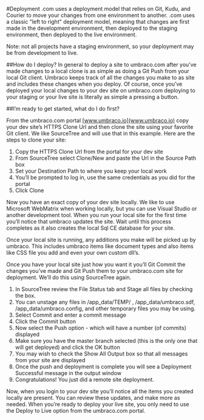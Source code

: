 #Deployment.com uses a deployment model that relies on Git, Kudu, and Courier to move your changes from one environment to another.  .com uses a classic "left to right" deployment model, meaning that changes are first made in the development environment, then deployed to the staging environment, then deployed to the live environment.  Note:  not all projects have a staging environment, so your deployment may be from development to live.##How do I deploy?In general to deploy a site to umbraco.com after you’ve made changes to a local clone is as simple as doing a Git Push from your local Git client.  Umbraco keeps track of all the changes you make to as site and includes these changes when you deploy.  Of course, once you’ve deployed your local changes to your dev site on umbraco.com deploying to your staging or your live site is literally as simple a pressing a button.##I’m ready to get started, what do I do first?From the umbraco.com portal [www.umbraco.io](www.umbraco.io) copy your dev site’s HTTPS Clone Url and then clone the site using your favorite Git client.  We like SourceTree and will use that in this example.  Here are the steps to clone your site:1. Copy the HTTPS Clone Url from the portal for your dev site2. From SourceTree select Clone/New and paste the Url in the Source Path box3. Set your Destination Path to where you keep your local work4. You’ll be prompted to log in, use the same credentials as you did for the portal5. Click CloneNow you have an exact copy of your dev site locally.  We like to use Microsoft WebMatrix when working locally, but you can use Visual Studio or another development tool.  When you run your local site for the first time you’ll notice that umbraco updates the site.  Wait until this process completes as it also creates the local Sql CE database for your site.Once your local site is running, any additions you make will be picked up by umbraco.  This includes umbraco items like document types and also items like CSS file you add and even your own custom dll’s.Once you have your local site just how you want it you’ll Git Commit the changes you’ve made and Git Push them to your umbraco.com site for deployment.  We’ll do this using SourceTree again.1. In SourceTree review the File Status tab and Stage all files by checking the box.  2. You can unstage any files in /app_data/TEMP/ , /app_data/umbraco.sdf, /app_data/umbraco.config, and other temporary files you may be using.3. Select Commit and enter a commit message4. Click the Commit button5. Now select the Push option - which will have a number (of commits) displayed6. Make sure you have the master branch selected (this is the only one that will get deployed) and click the OK button7. You may wish to check the Show All Output box so that all messages from your site are displayed8. Once the push and deployment is complete you will see a Deployment Successful message in the output window9. Congratulations!  You just did a remote site deployment.Now, when you login to your dev site you’ll notice all the items you created locally are present.  You can review these updates, and make more as needed.  When you’re ready to deploy your live site, you only need to use the Deploy to Live option from the umbraco.com portal.